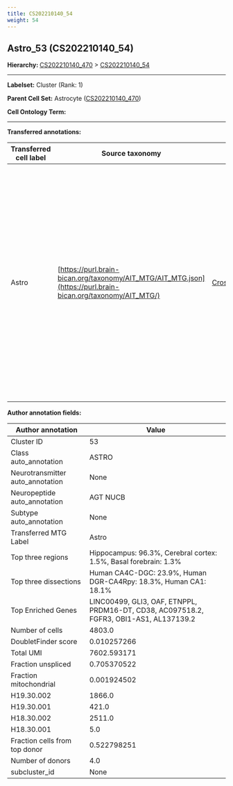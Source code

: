 ```yaml
---
title: CS202210140_54
weight: 54
---
```

## Astro_53 (CS202210140_54)
<b>Hierarchy: </b>
[CS202210140_470](../CS202210140_470) >
[CS202210140_54](../CS202210140_54)

---


**Labelset:** Cluster (Rank: 1)

**Parent Cell Set:** Astrocyte ([CS202210140_470](../CS202210140_470))



**Cell Ontology Term:** 

[MARKER GENES.]: #


---

[TRANSFERRED ANNOTATIONS.]: #


**Transferred annotations:**

| Transferred cell label | Source taxonomy | Source node accession | Algorithm name | Comment |
|------------------------|-----------------|-----------------------|----------------|---------|
|Astro|[https://purl.brain-bican.org/taxonomy/AIT_MTG/AIT_MTG.json](https://purl.brain-bican.org/taxonomy/AIT_MTG/)|[CrossArea_subclass:e47396020a](https://purl.brain-bican.org/taxonomy/AIT_MTG/CrossArea_subclass_e47396020a)||We performed PCA (50 components) on our full dataset, trained a random forest classifier (scikit-learn, class_ weight=‘balanced’, max_depth=50) on the MTG labels, and then predicted labels for all cells. We labeled each cluster with the mode of its constituent cells if two conditions were met: more than 0.8 of predicted labels matched the mode, and the mean probability of these pre- dictions was greater than 0.8.|

[AUTHOR ANNOTATION FIELDS.]: #


**Author annotation fields:**

| Author annotation | Value |
|-------------------|-------|
|Cluster ID|53|
|Class auto_annotation|ASTRO|
|Neurotransmitter auto_annotation|None|
|Neuropeptide auto_annotation|AGT NUCB|
|Subtype auto_annotation|None|
|Transferred MTG Label|Astro|
|Top three regions|Hippocampus: 96.3%, Cerebral cortex: 1.5%, Basal forebrain: 1.3%|
|Top three dissections|Human CA4C-DGC: 23.9%, Human DGR-CA4Rpy: 18.3%, Human CA1: 18.1%|
|Top Enriched Genes|LINC00499, GLI3, OAF, ETNPPL, PRDM16-DT, CD38, AC097518.2, FGFR3, OBI1-AS1, AL137139.2|
|Number of cells|4803.0|
|DoubletFinder score|0.010257266|
|Total UMI|7602.593171|
|Fraction unspliced|0.705370522|
|Fraction mitochondrial|0.001924502|
|H19.30.002|1866.0|
|H19.30.001|421.0|
|H18.30.002|2511.0|
|H18.30.001|5.0|
|Fraction cells from top donor|0.522798251|
|Number of donors|4.0|
|subcluster_id|None|
